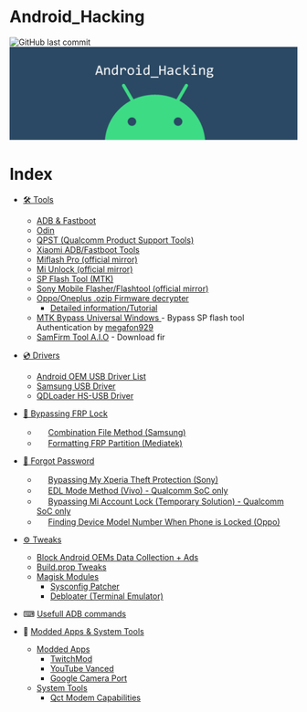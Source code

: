 # Android_Hacking
![GitHub last commit](https://img.shields.io/github/last-commit/AzimsTech/Android_Hacking)
![Site cover](cover.png)

# Index
- [🛠 Tools](Tools)
    - [ADB & Fastboot](https://chocolatey.org/packages/adb)
    - [Odin](Tools/Odin3_v3.14.1.rar)
    - [QPST (Qualcomm Product Support Tools)](Tools/QPST_2.7.473.zip)
    - [Xiaomi ADB/Fastboot Tools](https://github.com/Szaki/XiaomiADBFastbootTools/releases)
    - [Miflash Pro (official mirror)](http://miuirom.xiaomi.com/rom/u1106245679/4.3.1129.28/miflash_pro-en-4.3.1129.28.zip)
    - [Mi Unlock (official mirror)](http://miuirom.xiaomi.com/rom/u1106245679/3.5.1108.44/miflash_unlock-en-3.5.1108.44.zip)
    - [SP Flash Tool (MTK)](Tools/SP_Flash_Tool_exe_Windows_v5.1916.00.000.zip)
    - [Sony Mobile Flasher/Flashtool (official mirror)](http://www.flashtool.net/downloads.php)
    - [Oppo/Oneplus .ozip Firmware decrypter](https://github.com/bkerler/oppo_ozip_decrypt)
        - [Detailed information/Tutorial](https://bkerler.github.io/reversing/2019/04/24/the-game-begins/)
    - [MTK Bypass Universal Windows ](https://megafon929.github.io/mtk) - Bypass SP flash tool Authentication by [megafon929](https://github.com/megafon929)
    - [SamFirm Tool A.I.O](https://forum.xda-developers.com/t/tool-samfirm-a-i-o-tools-firmware-downloader-mtp-bypass-frp.4210103/) - Download fir

- [💿 Drivers](Drivers)
    - [Android OEM USB Driver List](https://developer.android.com/studio/run/oem-usb#Drivers)
    - [Samsung USB Driver](Drivers/SAMSUNG_USB_Driver_for_Mobile_Phones.exe)
    - [QDLoader HS-USB Driver](Drivers/QDLoader_HS-USB_Driver.zip)
    <!-- - [MTK Android USB Driver](Drivers/MTK_Android_USB_Driver.zip) -->

- [🔑 Bypassing FRP Lock](Bypassing%20FRP%20Lock)
    - <img src="http://s2.googleusercontent.com/s2/favicons?domain_url=https://www.samsung.com/" width="16px" height="16px"> [Combination File Method (Samsung)](Bypassing%20FRP%20Lock/Combination%20File%20Method%20(Samsung).md)
    - <img src="http://s2.googleusercontent.com/s2/favicons?domain_url=https://online.mediatek.com/Public%20Documents/Forms/AllItems.aspx" width="16px" height="16px"> [Formatting FRP Partition (Mediatek)](Bypassing%20FRP%20Lock/Mediatek.md)
-  [🔑 Forgot Password](Forgot%20password)
    - <img src="http://s2.googleusercontent.com/s2/favicons?domain_url=https://www.sonymobile.com/" width="16px" height="16px"> [Bypassing My Xperia Theft Protection (Sony)](Forgot%20Password/Bypassing_My_Xperia_Theft_Protection.md)
    - <img src="http://s2.googleusercontent.com/s2/favicons?domain_url=https://www.vivo.com/" width="16px" height="16px"> [EDL Mode Method (Vivo) - Qualcomm SoC only](Forgot%20Password/EDL%20Mode%20Method%20(Vivo).md)
    - <img src="http://s2.googleusercontent.com/s2/favicons?domain_url=https://www.mi.com/" width="16px" height="16px"> [Bypassing Mi Account Lock (Temporary Solution) - Qualcomm SoC only](http://forum.gsmdevelopers.com/useful-gsm-flash-tool-and-software/57113-mi-account-frp-userdata-qfil.html)
    - <img src="http://s2.googleusercontent.com/s2/favicons?domain_url=https://www.oppo.com/" width="16px" height="16px"> [Finding Device Model Number When Phone is Locked (Oppo)](Forgot%20Password/Find-device-model-number.md)
- [⚙ Tweaks](Tweaks)
    - [Block Android OEMs Data Collection + Ads](Tweaks/Unified%20hosts.md)
    - [Build.prop Tweaks](Tweaks/Build.prop%20Tweaks.md)
    - [Magisk Modules](Tweaks/Magisk%20Modules/readme.md)
        - [Sysconfig Patcher](Tweaks/Magisk%20Modules/readme.md#Sysconfig-Patcher)
        - [Debloater (Terminal Emulator)](Tweaks/Magisk%20Modules/readme.md#debloater-terminal-emulator)

- ⌨ [Usefull ADB commands](Useful%20ADB%20Commands)
- 🔧 [Modded Apps & System Tools](Modded%20Apps%20&%20System%20Tools)
    - [Modded Apps](Modded%20Apps%20%26%20System%20Tools#Modded-Apps)
        - [TwitchMod](Modded%20Apps%20%26%20System%20Tools#TwitchMod)
        - [YouTube Vanced](Modded%20Apps%20%26%20System%20Tools#Youtube-Vanced)
        - [Google Camera Port](Modded%20Apps%20%26%20System%20Tools#Google-Camera-Port)
    - [System Tools](Modded%20Apps%20%26%20System%20Tools#System-Tools)
        - [Qct Modem Capabilities](Modded%20Apps%20%26%20System%20Tools#Qct-Modem-Capabilities)
<!--stackedit_data:
eyJoaXN0b3J5IjpbLTEzMjQ0NjI5MzldfQ==
-->